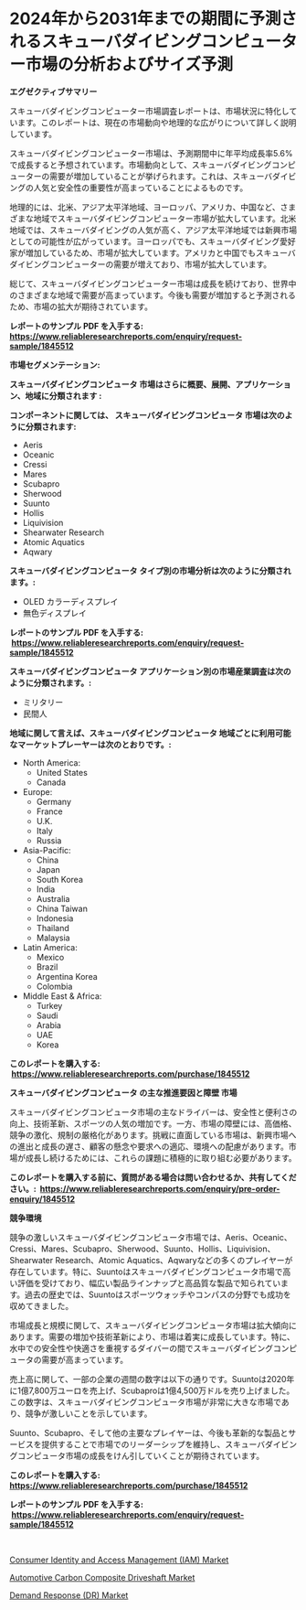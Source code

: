 <p><h1>2024年から2031年までの期間に予測されるスキューバダイビングコンピューター市場の分析およびサイズ予測</h1></p><p><strong>エグゼクティブサマリー</strong></p>
<p><p>スキューバダイビングコンピューター市場調査レポートは、市場状況に特化しています。このレポートは、現在の市場動向や地理的な広がりについて詳しく説明しています。</p><p>スキューバダイビングコンピューター市場は、予測期間中に年平均成長率5.6%で成長すると予想されています。市場動向として、スキューバダイビングコンピューターの需要が増加していることが挙げられます。これは、スキューバダイビングの人気と安全性の重要性が高まっていることによるものです。</p><p>地理的には、北米、アジア太平洋地域、ヨーロッパ、アメリカ、中国など、さまざまな地域でスキューバダイビングコンピューター市場が拡大しています。北米地域では、スキューバダイビングの人気が高く、アジア太平洋地域では新興市場としての可能性が広がっています。ヨーロッパでも、スキューバダイビング愛好家が増加しているため、市場が拡大しています。アメリカと中国でもスキューバダイビングコンピューターの需要が増えており、市場が拡大しています。</p><p>総じて、スキューバダイビングコンピューター市場は成長を続けており、世界中のさまざまな地域で需要が高まっています。今後も需要が増加すると予測されるため、市場の拡大が期待されています。</p></p>
<p><strong>レポートのサンプル PDF を入手する: <a href="https://www.reliableresearchreports.com/enquiry/request-sample/1845512">https://www.reliableresearchreports.com/enquiry/request-sample/1845512</a></strong></p>
<p><strong>市場セグメンテーション:</strong></p>
<p><strong> スキューバダイビングコンピュータ 市場はさらに概要、展開、アプリケーション、地域に分類されます :</strong></p>
<p><strong>コンポーネントに関しては、 スキューバダイビングコンピュータ 市場は次のように分類されます: &nbsp;</strong></p>
<p><ul><li>Aeris</li><li>Oceanic</li><li>Cressi</li><li>Mares</li><li>Scubapro</li><li>Sherwood</li><li>Suunto</li><li>Hollis</li><li>Liquivision</li><li>Shearwater Research</li><li>Atomic Aquatics</li><li>Aqwary</li></ul></p>
<p><strong> スキューバダイビングコンピュータ タイプ別の市場分析は次のように分類されます。:</strong></p>
<p><ul><li>OLED カラーディスプレイ</li><li>無色ディスプレイ</li></ul></p>
<p><strong>レポートのサンプル PDF を入手する: &nbsp;<a href="https://www.reliableresearchreports.com/enquiry/request-sample/1845512">https://www.reliableresearchreports.com/enquiry/request-sample/1845512</a></strong></p>
<p><strong> スキューバダイビングコンピュータ アプリケーション別の市場産業調査は次のように分類されます。:</strong></p>
<p><ul><li>ミリタリー</li><li>民間人</li></ul></p>
<p><strong>地域に関して言えば、スキューバダイビングコンピュータ 地域ごとに利用可能なマーケットプレーヤーは次のとおりです。:</strong></p>
<p><ul>
    <li>
        North America:
        <ul>
            <li>United States</li>
            <li>Canada</li>
        </ul>
    </li>
    <li>
        Europe:
        <ul>
            <li>Germany</li>
            <li>France</li>
            <li>U.K.</li>
            <li>Italy</li>
            <li>Russia</li>
        </ul>
    </li>
    <li>
        Asia-Pacific:
        <ul>
            <li>China</li>
            <li>Japan</li>
            <li>South Korea</li>
            <li>India</li>
            <li>Australia</li>
            <li>China Taiwan</li>
            <li>Indonesia</li>
            <li>Thailand</li>
            <li>Malaysia</li>
        </ul>
    </li>
    <li>
        Latin America:
        <ul>
            <li>Mexico</li>
            <li>Brazil</li>
            <li>Argentina Korea</li>
            <li>Colombia</li>
        </ul>
    </li>
    <li>
        Middle East & Africa:
        <ul>
            <li>Turkey</li>
            <li>Saudi</li>
            <li>Arabia</li>
            <li>UAE</li>
            <li>Korea</li>
        </ul>
    </li>
    </ul></p>
<p><strong>このレポートを購入する: &nbsp;<a href="https://www.reliableresearchreports.com/purchase/1845512">https://www.reliableresearchreports.com/purchase/1845512</a></strong></p>
<p><strong>スキューバダイビングコンピュータ の主な推進要因と障壁 市場</strong></p>
<p><p>スキューバダイビングコンピュータ市場の主なドライバーは、安全性と便利さの向上、技術革新、スポーツの人気の増加です。一方、市場の障壁には、高価格、競争の激化、規制の厳格化があります。挑戦に直面している市場は、新興市場への進出と成長の遅さ、顧客の懸念や要求への適応、環境への配慮があります。市場が成長し続けるためには、これらの課題に積極的に取り組む必要があります。</p></p>
<p><strong>このレポートを購入する前に、質問がある場合は問い合わせるか、共有してください。:&nbsp; <a href="https://www.reliableresearchreports.com/enquiry/pre-order-enquiry/1845512">https://www.reliableresearchreports.com/enquiry/pre-order-enquiry/1845512</a></strong></p>
<p><strong>競争環境</strong></p>
<p><p>競争の激しいスキューバダイビングコンピュータ市場では、Aeris、Oceanic、Cressi、Mares、Scubapro、Sherwood、Suunto、Hollis、Liquivision、Shearwater Research、Atomic Aquatics、Aqwaryなどの多くのプレイヤーが存在しています。特に、Suuntoはスキューバダイビングコンピュータ市場で高い評価を受けており、幅広い製品ラインナップと高品質な製品で知られています。過去の歴史では、Suuntoはスポーツウォッチやコンパスの分野でも成功を収めてきました。</p><p>市場成長と規模に関して、スキューバダイビングコンピュータ市場は拡大傾向にあります。需要の増加や技術革新により、市場は着実に成長しています。特に、水中での安全性や快適さを重視するダイバーの間でスキューバダイビングコンピュータの需要が高まっています。</p><p>売上高に関して、一部の企業の週間の数字は以下の通りです。Suuntoは2020年に1億7,800万ユーロを売上げ、Scubaproは1億4,500万ドルを売り上げました。この数字は、スキューバダイビングコンピュータ市場が非常に大きな市場であり、競争が激しいことを示しています。</p><p>Suunto、Scubapro、そして他の主要なプレイヤーは、今後も革新的な製品とサービスを提供することで市場でのリーダーシップを維持し、スキューバダイビングコンピュータ市場の成長をけん引していくことが期待されています。</p></p>
<p><strong>このレポートを購入する: &nbsp; <a href="https://www.reliableresearchreports.com/purchase/1845512">https://www.reliableresearchreports.com/purchase/1845512</a></strong></p>
<p><strong>レポートのサンプル PDF を入手する: &nbsp;<a href="https://www.reliableresearchreports.com/enquiry/request-sample/1845512">https://www.reliableresearchreports.com/enquiry/request-sample/1845512</a></strong><strong></strong></p>
<p>&nbsp;</p>
<p><p><a href="https://view.publitas.com/reportprime-1/consumer-identity-and-access-management-iam-market-size-and-growth-market-segmentation-regional-and-country-breakdowns-and-market-trends-for-period-from-2023-2030/">Consumer Identity and Access Management (IAM) Market</a></p><p><a href="https://view.publitas.com/reportprime-1/automotive-carbon-composite-driveshaft-market-size-growth-outlook-from-2023-to-2030-projecting-at-markets-trends-analysis-by-application-regional-outlook-and-revenue/">Automotive Carbon Composite Driveshaft Market</a></p><p><a href="https://view.publitas.com/reportprime-1/insights-into-demand-response-dr-market-size-analysing-market-share-trends-and-growth-from-2023-to-2030/">Demand Response (DR) Market</a></p></p>
